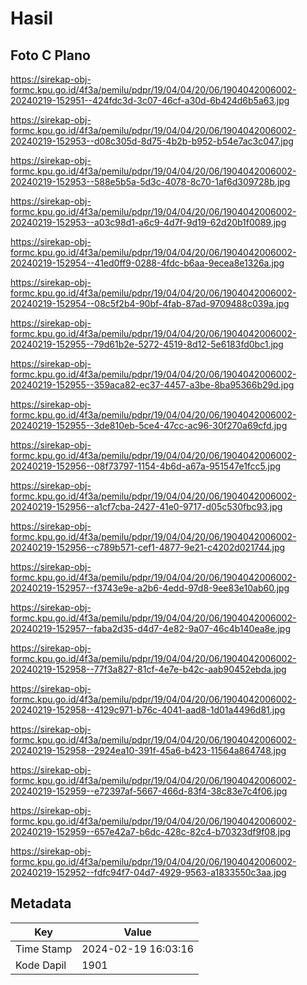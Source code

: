 # Hasil

## Foto C Plano

https://sirekap-obj-formc.kpu.go.id/4f3a/pemilu/pdpr/19/04/04/20/06/1904042006002-20240219-152951--424fdc3d-3c07-46cf-a30d-6b424d6b5a63.jpg

https://sirekap-obj-formc.kpu.go.id/4f3a/pemilu/pdpr/19/04/04/20/06/1904042006002-20240219-152953--d08c305d-8d75-4b2b-b952-b54e7ac3c047.jpg

https://sirekap-obj-formc.kpu.go.id/4f3a/pemilu/pdpr/19/04/04/20/06/1904042006002-20240219-152953--588e5b5a-5d3c-4078-8c70-1af6d309728b.jpg

https://sirekap-obj-formc.kpu.go.id/4f3a/pemilu/pdpr/19/04/04/20/06/1904042006002-20240219-152953--a03c98d1-a6c9-4d7f-9d19-62d20b1f0089.jpg

https://sirekap-obj-formc.kpu.go.id/4f3a/pemilu/pdpr/19/04/04/20/06/1904042006002-20240219-152954--41ed0ff9-0288-4fdc-b6aa-9ecea8e1326a.jpg

https://sirekap-obj-formc.kpu.go.id/4f3a/pemilu/pdpr/19/04/04/20/06/1904042006002-20240219-152954--08c5f2b4-90bf-4fab-87ad-9709488c039a.jpg

https://sirekap-obj-formc.kpu.go.id/4f3a/pemilu/pdpr/19/04/04/20/06/1904042006002-20240219-152955--79d61b2e-5272-4519-8d12-5e6183fd0bc1.jpg

https://sirekap-obj-formc.kpu.go.id/4f3a/pemilu/pdpr/19/04/04/20/06/1904042006002-20240219-152955--359aca82-ec37-4457-a3be-8ba95366b29d.jpg

https://sirekap-obj-formc.kpu.go.id/4f3a/pemilu/pdpr/19/04/04/20/06/1904042006002-20240219-152955--3de810eb-5ce4-47cc-ac96-30f270a69cfd.jpg

https://sirekap-obj-formc.kpu.go.id/4f3a/pemilu/pdpr/19/04/04/20/06/1904042006002-20240219-152956--08f73797-1154-4b6d-a67a-951547e1fcc5.jpg

https://sirekap-obj-formc.kpu.go.id/4f3a/pemilu/pdpr/19/04/04/20/06/1904042006002-20240219-152956--a1cf7cba-2427-41e0-9717-d05c530fbc93.jpg

https://sirekap-obj-formc.kpu.go.id/4f3a/pemilu/pdpr/19/04/04/20/06/1904042006002-20240219-152956--c789b571-cef1-4877-9e21-c4202d021744.jpg

https://sirekap-obj-formc.kpu.go.id/4f3a/pemilu/pdpr/19/04/04/20/06/1904042006002-20240219-152957--f3743e9e-a2b6-4edd-97d8-9ee83e10ab60.jpg

https://sirekap-obj-formc.kpu.go.id/4f3a/pemilu/pdpr/19/04/04/20/06/1904042006002-20240219-152957--faba2d35-d4d7-4e82-9a07-46c4b140ea8e.jpg

https://sirekap-obj-formc.kpu.go.id/4f3a/pemilu/pdpr/19/04/04/20/06/1904042006002-20240219-152958--77f3a827-81cf-4e7e-b42c-aab90452ebda.jpg

https://sirekap-obj-formc.kpu.go.id/4f3a/pemilu/pdpr/19/04/04/20/06/1904042006002-20240219-152958--4129c971-b76c-4041-aad8-1d01a4496d81.jpg

https://sirekap-obj-formc.kpu.go.id/4f3a/pemilu/pdpr/19/04/04/20/06/1904042006002-20240219-152958--2924ea10-391f-45a6-b423-11564a864748.jpg

https://sirekap-obj-formc.kpu.go.id/4f3a/pemilu/pdpr/19/04/04/20/06/1904042006002-20240219-152959--e72397af-5667-466d-83f4-38c83e7c4f06.jpg

https://sirekap-obj-formc.kpu.go.id/4f3a/pemilu/pdpr/19/04/04/20/06/1904042006002-20240219-152959--657e42a7-b6dc-428c-82c4-b70323df9f08.jpg

https://sirekap-obj-formc.kpu.go.id/4f3a/pemilu/pdpr/19/04/04/20/06/1904042006002-20240219-152952--fdfc94f7-04d7-4929-9563-a1833550c3aa.jpg


## Metadata

| Key        | Value               |
| ---------- | ------------------- |
| Time Stamp | 2024-02-19 16:03:16 |
| Kode Dapil | 1901                |



